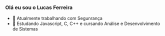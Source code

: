 ### Olá eu sou o Lucas Ferreira

- 🔭 Atualmente trabalhando com Segunrança
- 🌱 Estudando Javascript, C, C++ e cursando Análise e Desenvolvimento de Sistemas
